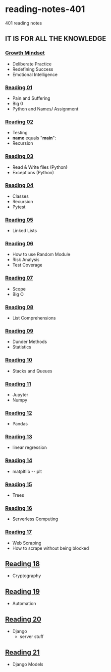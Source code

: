 # reading-notes-401
401 reading notes

## IT IS FOR ALL THE KNOWLEDGE

### [Growth Mindset](growthmindset.md)
- Deliberate Practice
- Redefining Success
- Emotional Intelligence

### [Reading 01](reading-01.md)
- Pain and Suffering
- Big 0
- Python and Names/ Assignment

### [Reading 02](reading-02.md)
- Testing
- __name__ equals "__main__":
- Recursion

### [Reading 03](reading-03.md)
- Read & Write files (Python)
- Exceptions (Python)

### [Reading 04](reading-04.md)
- Classes
- Recursion
- Pytest

### [Reading 05](reading-05.md)
- Linked Lists

### [Reading 06](reading-06.md)
- How to use Random Module
- Risk Analysis
- Test Coverage

### [Reading 07](reading-07.md)
- Scope
- Big O

### [Reading 08](reading-08.md)
- List Comprehensions

### [Reading 09](reading-09.md)
- Dunder Methods
- Statistics

### [Reading 10](reading-10.md)
- Stacks and Queues

### [Reading 11](reading-11.md)
- Jupyter
- Numpy

### [Reading 12](reading-12.md)
- Pandas

### [Reading 13](reading-13.md)
- linear regression

### [Reading 14](reading-14.md)
- matpltlib -- plt

### [Reading 15](reading-15.md)
- Trees

### [Reading 16](reading-16.md)
- Serverless Computing

### [Reading 17](reading-17.md)
- Web Scraping
- How to scrape without being blocked

## [Reading 18](reading-18.md)
- Cryptography

## [Reading 19](reading-19.md)
- Automation

## [Reading 20](reading-20.md)
- Django
  - server stuff

## [Reading 21](reading-21.md)
- Django Models